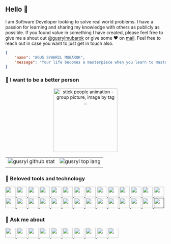 ## Hello 👋

I am Software Developer looking to solve real world problems. I have a passion for learning and sharing my knowledge with others as publicly as possible. If you found value in something I have created, please feel free to give me a shout out [@gusrylmubarok](https://instagram.com/gusrylmubarok/) or give some ♥ on [mail](mailto:gusrylmubarok@gmail.com). Feel free to reach out in case you want to just get in touch also.


```json
{
    "name": "AGUS SYAHRIL MUBAROK",
    "message": "Your life becomes a masterpiece when you learn to master piece."
}
```
###  🌱 I want to be a better person
<p align="center">
<a href="http://cliparts.co/clipart/2423198" title="Image from cliparts.co"><img src="http://cliparts.co/cliparts/BTg/E5M/BTgE5MByc.gif" width="200" alt="stick people animation - group picture, image by tag ..." /></a>

|||
|---|---|
|![gusryl github stat](https://github-readme-stats.vercel.app/api?username=gusrylmubarok&show_icons=true&hide_border=true&theme=graywhite)|![gusryl top lang](https://github-readme-stats.vercel.app/api/top-langs/?username=GusrylMubarok&layout=compact&hide=html,css,scss,PLpgSQL&langs_count=3&hide_border=true&theme=graywhite)|
||| 

</p>

###  🔧 Beloved tools and technology
<p align="left">
<a href="https://www.linux.org/" target="_blank" rel="noreferrer"> <img height="32" width="32" src="https://unpkg.com/simple-icons@v6/icons/linux.svg"> </a>
<a href="https://code.visualstudio.com/" target="_blank" rel="noreferrer"> <img height="32" width="32" src="https://unpkg.com/simple-icons@v6/icons/visualstudiocode.svg"> </a>
<a href="https://www.jetbrains.com/idea/" target="_blank" rel="noreferrer"> <img height="32" width="32" src="https://unpkg.com/simple-icons@v6/icons/intellijidea.svg"> </a>
<a href="https://developer.android.com/studio?hl=id&gclid=CjwKCAjwur-SBhB6EiwA5sKtjhHAeU8WYRv2VY28q-OChpCR7vEsRKbqEQZF29BNBPzEoFpsObc53RoCe1cQAvD_BwE&gclsrc=aw.ds&authuser=1" target="_blank" rel="noreferrer"> <img height="32" width="32" src="https://unpkg.com/simple-icons@v6/icons/androidstudio.svg"> </a>
<a href="https://www.docker.com/" target="_blank" rel="noreferrer"> <img height="32" width="32" src="https://unpkg.com/simple-icons@v6/icons/docker.svg"> </a>
<a href="https://www.javascript.com/" target="_blank" rel="noreferrer"> <img height="32" width="32" src="https://unpkg.com/simple-icons@v6/icons/javascript.svg"> </a>
<a href="https://www.java.com/" target="_blank" rel="noreferrer"> <img height="32" width="32" src="https://unpkg.com/simple-icons@v6/icons/java.svg"> </a> 
<a href="https://www.php.net/" target="_blank" rel="noreferrer"> <img height="32" width="32" src="https://unpkg.com/simple-icons@v6/icons/php.svg"> </a> 
<a href="https://kotlinlang.org/" target="_blank" rel="noreferrer"> <img height="32" width="32" src="https://unpkg.com/simple-icons@v6/icons/kotlin.svg"> </a>
<a href="https://www.python.org/" target="_blank" rel="noreferrer"> <img height="32" width="32" src="https://unpkg.com/simple-icons@v6/icons/python.svg"> </a>
<a href="https://go.dev/" target="_blank" rel="noreferrer"> <img height="32" width="32" src="https://unpkg.com/simple-icons@v6/icons/go.svg"> </a> 
<a href="https://www.haskell.org/" target="_blank" rel="noreferrer"> <img height="32" width="32" src="https://unpkg.com/simple-icons@v6/icons/haskell.svg"> </a> 
<a href="https://www.npmjs.com/" target="_blank" rel="noreferrer"> <img height="32" width="32" src="https://unpkg.com/simple-icons@v6/icons/npm.svg"> </a> 
<a href="https://gradle.org/" target="_blank" rel="noreferrer"> <img height="32" width="32" src="https://unpkg.com/simple-icons@v6/icons/gradle.svg"> </a>
<a href="https://maven.apache.org/" target="_blank" rel="noreferrer"> <img height="32" width="32" src="https://unpkg.com/simple-icons@v6/icons/apachemaven.svg"> </a>
<a href="https://getcomposer.org/" target="_blank" rel="noreferrer"> <img height="32" width="32" src="https://unpkg.com/simple-icons@v6/icons/composer.svg"> </a>
<a href="https://www.postgresql.org/" target="_blank" rel="noreferrer"> <img height="32" width="32" src="https://unpkg.com/simple-icons@v6/icons/postgresql.svg"> </a>
<a href="https://www.mongodb.com/" target="_blank" rel="noreferrer"> <img height="32" width="32" src="https://unpkg.com/simple-icons@v6/icons/mongodb.svg"> </a>
<a href="https://nodejs.org/en/" target="_blank" rel="noreferrer"> <img height="32" width="32" src="https://unpkg.com/simple-icons@v6/icons/nodedotjs.svg"> </a>
<a href="https://reactjs.org/" target="_blank" rel="noreferrer"> <img height="32" width="32" src="https://unpkg.com/simple-icons@v6/icons/react.svg"> </a> 
<a href="https://spring.io/" target="_blank" rel="noreferrer"> <img height="32" width="32" src="https://unpkg.com/simple-icons@v6/icons/spring.svg"> </a> 
<a href="https://codeigniter.com/" target="_blank" rel="noreferrer"> <img height="32" width="32" src="https://unpkg.com/simple-icons@v6/icons/codeigniter.svg"> </a> 
<a href="https://laravel.com/" target="_blank" rel="noreferrer"> <img height="32" width="32" src="https://unpkg.com/simple-icons@v6/icons/laravel.svg"> </a> 
<a href="https://www.nginx.com/" target="_blank" rel="noreferrer"> <img height="32" width="32" src="https://unpkg.com/simple-icons@v6/icons/nginx.svg"> </a>
<a href="https://git-scm.com/" target="_blank" rel="noreferrer"> <img height="32" width="32" src="https://unpkg.com/simple-icons@v6/icons/git.svg"> </a>
<a href="https://archlinux.org/" target="_blank" rel="noreferrer"> <img height="32" width="32" src="https://unpkg.com/simple-icons@v6/icons/archlinux.svg"> </a>
<a href="https://www.amd.com/en" target="_blank" rel="noreferrer"> <img height="32" width="32" src="https://unpkg.com/simple-icons@v6/icons/amd.svg"> </a>
<a href="" target="_blank" rel="noreferrer"> <img height="32" width="32" src="https://unpkg.com/simple-icons@v6/icons/github.svg"> </a>
</p>
    
</p>

###  💬 Ask me about
<a href="https://www.linkedin.com/in/agussyahrilmubarok/" target="_blank" rel="noreferrer"> <img height="32" width="32" src="https://unpkg.com/simple-icons@v6/icons/linkedin.svg"> </a>
<a href="https://www.instagram.com/gusrylmubarok/" target="_blank" rel="noreferrer"> <img height="32" width="32" src="https://unpkg.com/simple-icons@v6/icons/instagram.svg"> </a>
<a href="https://twitter.com/gusrylmubarok76/" target="_blank" rel="noreferrer"> <img height="32" width="32" src="https://unpkg.com/simple-icons@v6/icons/twitter.svg"> </a>
<a href="https://gusrylmubarok.medium.com/" target="_blank" rel="noreferrer"> <img height="32" width="32" src="https://unpkg.com/simple-icons@v6/icons/medium.svg"> </a>
<a href="https://stackoverflow.com/users/16186091/gusrylmubarok" target="_blank" rel="noreferrer"> <img height="32" width="32" src="https://unpkg.com/simple-icons@v6/icons/stackoverflow.svg"> </a>
<a href="https://gitlab.com/gusrylmubarok/" target="_blank" rel="noreferrer"> <img height="32" width="32" src="https://unpkg.com/simple-icons@v6/icons/gitlab.svg"> </a>
<a href="https://www.hackerrank.com/gusrylmubarok/" target="_blank" rel="noreferrer"> <img height="32" width="32" src="https://unpkg.com/simple-icons@v6/icons/hackerrank.svg"> </a>
<a href="https://www.upwork.com/in/gusrylmubarok/" target="_blank" rel="noreferrer"> <img height="32" width="32" src="https://unpkg.com/simple-icons@v6/icons/upwork.svg"> </a>
<a href="https://www.behance.com/gusrylmubarok/" target="_blank" rel="noreferrer"> <img height="32" width="32" src="https://unpkg.com/simple-icons@v6/icons/behance.svg"> </a>
<a href="https://www.dribbble.com/gusrylmubarok/" target="_blank" rel="noreferrer"> <img height="32" width="32" src="https://unpkg.com/simple-icons@v6/icons/dribbble.svg"> </a>
